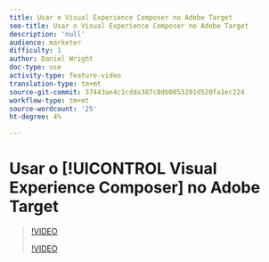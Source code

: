 ```yaml
---
title: Usar o Visual Experience Composer no Adobe Target
seo-title: Usar o Visual Experience Composer no Adobe Target
description: 'null'
audience: marketer
difficulty: 1
author: Daniel Wright
doc-type: use
activity-type: feature-video
translation-type: tm+mt
source-git-commit: 37443ae4c1cdda387c8db0053201d520fa1ec224
workflow-type: tm+mt
source-wordcount: '25'
ht-degree: 4%

---
```



# Usar o [!UICONTROL Visual Experience Composer] no Adobe Target

>[!VIDEO](https://video.tv.adobe.com/v/17399/?quality=12)
>
>[!VIDEO](https://video.tv.adobe.com/v/17401/?quality=12)